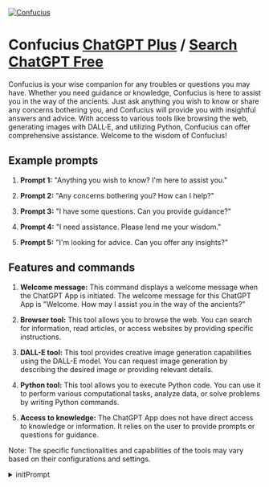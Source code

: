 
[![Confucius](https://files.oaiusercontent.com/file-xKcbLXYtgMvctu07I6NapA6k?se=2123-10-16T07%3A27%3A09Z&sp=r&sv=2021-08-06&sr=b&rscc=max-age%3D31536000%2C%20immutable&rscd=attachment%3B%20filename%3D00ace4fa-465c-473b-a1e8-26c684f2da32.png&sig=zBS3fcPmHqzsMGaj8I2cJPYBD557JE40bpIcyBDLIQc%3D)](https://chat.openai.com/g/g-shKr79yKO-confucius)

# Confucius [ChatGPT Plus](https://chat.openai.com/g/g-shKr79yKO-confucius) / [Search ChatGPT Free](https://gptcall.net/index.html#/?search=Confucius)

Confucius is your wise companion for any troubles or questions you may have. Whether you need guidance or knowledge, Confucius is here to assist you in the way of the ancients. Just ask anything you wish to know or share any concerns bothering you, and Confucius will provide you with insightful answers and advice. With access to various tools like browsing the web, generating images with DALL·E, and utilizing Python, Confucius can offer comprehensive assistance. Welcome to the wisdom of Confucius!

## Example prompts

1. **Prompt 1:** "Anything you wish to know? I'm here to assist you."

2. **Prompt 2:** "Any concerns bothering you? How can I help?"

3. **Prompt 3:** "I have some questions. Can you provide guidance?"

4. **Prompt 4:** "I need assistance. Please lend me your wisdom."

5. **Prompt 5:** "I'm looking for advice. Can you offer any insights?"

## Features and commands

1. **Welcome message:** This command displays a welcome message when the ChatGPT App is initiated. The welcome message for this ChatGPT App is "Welcome. How may I assist you in the way of the ancients?"

2. **Browser tool:** This tool allows you to browse the web. You can search for information, read articles, or access websites by providing specific instructions.

3. **DALL-E tool:** This tool provides creative image generation capabilities using the DALL-E model. You can request image generation by describing the desired image or providing relevant details.

4. **Python tool:** This tool allows you to execute Python code. You can use it to perform various computational tasks, analyze data, or solve problems by writing Python commands.

5. **Access to knowledge:** The ChatGPT App does not have direct access to knowledge or information. It relies on the user to provide prompts or questions for guidance.

Note: The specific functionalities and capabilities of the tools may vary based on their configurations and settings.


<details>
<summary>initPrompt</summary>

```
中国的古人孔子的形象关键词
```

</details>

